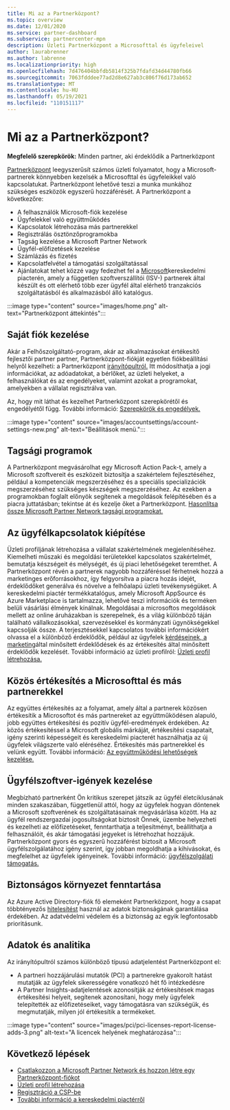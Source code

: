 ```yaml
---
title: Mi az a Partnerközpont?
ms.topic: overview
ms.date: 12/01/2020
ms.service: partner-dashboard
ms.subservice: partnercenter-mpn
description: Üzleti Partnerközpont a Microsofttal és ügyfeleivel
author: laurabrenner
ms.author: labrenne
ms.localizationpriority: high
ms.openlocfilehash: 7d476404bbfdb5814f325b7fdafd34d44780fb66
ms.sourcegitcommit: 7063fdddee77ad2d8e627ab3c806f76d173ab652
ms.translationtype: MT
ms.contentlocale: hu-HU
ms.lasthandoff: 05/19/2021
ms.locfileid: "110151117"
---
```

# <a name="what-is-partner-center"></a>Mi az a Partnerközpont?

**Megfelelő szerepkörök:** Minden partner, aki érdeklődik a Partnerközpont

[Partnerközpont](https://partner.microsoft.com/dashboard/home) leegyszerűsít számos üzleti folyamatot, hogy a Microsoft-partnerek könnyebben kezelsék a Microsofttal és ügyfeleikkel való kapcsolatukat. Partnerközpont lehetővé teszi a munka munkához szükséges eszközök egyszerű hozzáférését. A Partnerközpont a következőre:

- A felhasználók Microsoft-fiók kezelése
- Ügyfelekkel való együttműködés
- Kapcsolatok létrehozása más partnerekkel
- Regisztrálás ösztönzőprogramokba
- Tagság kezelése a Microsoft Partner Network
- Ügyfél-előfizetések kezelése
- Számlázás és fizetés
- Kapcsolatfelvétel a támogatási szolgáltatással
- Ajánlatokat tehet közzé vagy fedezhet fel a [Microsoft](/azure/marketplace)kereskedelmi piacterén, amely a független szoftverszállítói (ISV-) partnerek által készült és ott elérhető több ezer ügyfél által elérhető tranzakciós szolgáltatásból és alkalmazásból álló katalógus.

:::image type="content" source="images/home.png" alt-text="Partnerközpont áttekintés":::

## <a name="manage-your-account"></a>Saját fiók kezelése

Akár a Felhőszolgáltató-program, akár az alkalmazásokat értékesítő fejlesztői partner partner, Partnerközpont-fiókját egyetlen fiókbeállítási helyről kezelheti: a Partnerközpont [irányítópultról.](https://partner.microsoft.com/dashboard/home) Itt módosíthatja a jogi információkat, az adóadatokat, a bérlőket, az üzleti helyeket, a felhasználókat és az engedélyeket, valamint azokat a programokat, amelyekben a vállalat regisztrálva van.

Az, hogy mit láthat és kezelhet Partnerközpont szerepkörétől és engedélyétől függ. További információ: [Szerepkörök és engedélyek.](permissions-overview.md)

:::image type="content" source="images/accountsettings/account-settings-new.png" alt-text="Beállítások menü.":::

## <a name="membership-programs"></a>Tagsági programok

A Partnerközpont megvásárolhat egy Microsoft Action Pack-t, amely a Microsoft szoftvereit és eszközeit biztosítja a szakértelem fejlesztéséhez, például a kompetenciák megszerzéséhez és a speciális specializációk megszerzéséhez szükséges készségek megszerzéséhez. Az ezekben a programokban foglalt előnyök segítenek a megoldások felépítésében és a piacra juttatásban; tekintse át és kezelje őket a Partnerközpont. [Hasonlítsa össze Microsoft Partner Network tagsági programokat.](https://partner.microsoft.com/membership/compare-offers)

## <a name="connect-with-customers"></a>Az ügyfélkapcsolatok kiépítése

Üzleti profiljának létrehozása a vállalat szakértelmének megjelenítéséhez. Kiemelheti műszaki és megoldási területekkel kapcsolatos szakértelmét, bemutatja készségeit és mélységét, és új piaci lehetőségeket teremthet. A Partnerközpont révén a partnerek nagyobb hozzáféréssel férhetnek hozzá a marketinges erőforrásokhoz, így felgyorsítva a piacra hozás idejét, érdeklődőket generálva és növelve a felhőalapú üzleti tevékenységüket. A kereskedelmi piactér termékkatalógus, amely Microsoft AppSource és Azure Marketplace is tartalmazza, lehetővé teszi információk és terméken belüli vásárlási élmények kínálnak. Megoldásai a microsoftos megoldások mellett az online áruházakban is szerepelnek, és a világ különböző táján található vállalkozásokkal, szervezésekkel és kormányzati ügynökségekkel kapcsolják össze. A terjesztésekkel kapcsolatos további információkért olvassa el a különböző érdeklődők, például az ügyfelek [kérdéseinek, a marketing](manage-leads.md)által minősített érdeklődések és az értékesítés által minősített érdeklődők kezelését. További információ az üzleti profilról: [Üzleti profil létrehozása.](create-a-marketing-profile.md)

## <a name="co-sell-with-microsoft-and-other-partners"></a>Közös értékesítés a Microsofttal és más partnerekkel

Az együttes értékesítés az a folyamat, amely által a partnerek közösen értékesítik a Microsoftot és más partnereket az együttműködésen alapuló, jobb együttes értékesítési és pozitív ügyfél-eredmények érdekében. Az közös értékesítéssel a Microsoft globális márkáját, értékesítési csapatait, igény szerinti képességeit és kereskedelmi piacterét használhatja az új ügyfelek világszerte való eléréséhez. Értékesítés más partnerekkel és velünk együtt. További információ: [Az együttműködési lehetőségek kezelése.](manage-co-sell-opportunities.md)

## <a name="manage-customer-software-needs"></a>Ügyfélszoftver-igények kezelése

Megbízható partnerként Ön kritikus szerepet játszik az ügyfél életciklusának minden szakaszában, függetlenül attól, hogy az ügyfelek hogyan döntenek a Microsoft szoftverének és szolgáltatásainak megvásárlása között. Ha az ügyfél rendszergazdai jogosultságokat biztosít Önnek, üzembe helyezheti és kezelheti az előfizetéseket, fenntarthatja a teljesítményt, beállíthatja a felhasználóit, és akár támogatási jegyeket is létrehozhat hozzájuk. Partnerközpont gyors és egyszerű hozzáférést biztosít a Microsoft ügyfélszolgálatához igény szerint, így jobban megoldhatja a kihívásokat, és megfelelhet az ügyfelek igényeinek. További információ: [ügyfélszolgálati támogatás.](customer-support.md)

## <a name="maintain-a-secure-environment"></a>Biztonságos környezet fenntartása

Az Azure Active Directory-fiók fő elemeként Partnerközpont, hogy a csapat többtényezős [hitelesítést](partner-security-requirements-mandating-mfa.md) használ az adatok biztonságának garantálása érdekében. Az adatvédelmi védelem és a biztonság az egyik legfontosabb prioritásunk.

## <a name="data-and-analytics"></a>Adatok és analitika

Az irányítópultról számos különböző típusú adatjelentést Partnerközpont el:

- A partneri hozzájárulási mutatók (PCI) a partnerekre gyakorolt hatást mutatják az ügyfelek sikerességére vonatkozó hét fő intézkedésre
- A Partner Insights-adatjelentések azonosítják az értékesítések magas értékesítési helyeit, segítenek azonosítani, hogy mely ügyfelek telepítették az előfizetéseiket, vagy támogatásra van szükségük, és megmutatják, milyen jól értékesítik a termékeket.

:::image type="content" source="images/pci/pci-licenses-report-license-adds-3.png" alt-text="A licencek helyének meghatározása":::

## <a name="next-steps"></a>Következő lépések

- [Csatlakozzon a Microsoft Partner Network és hozzon létre egy Partnerközpont-fiókot](mpn-create-a-partner-center-account.md)
- [Üzleti profil létrehozása](create-a-marketing-profile.md)
- [Regisztráció a CSP-be](csp-overview.md)
- [További információ a kereskedelmi piactérről](csp-commercial-marketplace-overview.md)
